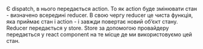 Є dispatch, в нього передається action. То як action буде змінювати стан - визначено всередині reducer. В свою чергу reducer це чиста функція, яка приймає стан і action - і завжди повертає новий об‘єкт стану. Reducer передається у store. Store за допомогою провайдеру передається у react component на те місце де ми використовуємо цей стан. 
